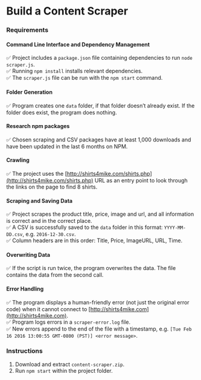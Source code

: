 # Build a Content Scraper

### Requirements

#### Command Line Interface and Dependency Management
:white_check_mark: Project includes a `package.json` file containing dependencies to run `node scraper.js`.  
:white_check_mark: Running `npm install` installs relevant dependencies.  
:white_check_mark: The `scraper.js` file can be run with the `npm start` command.

#### Folder Generation
:white_check_mark: Program creates one `data` folder, if that folder doesn’t already exist. If the folder does exist, the program does nothing.

#### Research npm packages
:white_check_mark: Chosen scraping and CSV packages have at least 1,000 downloads and have been updated in the last 6 months on NPM.

#### Crawling
:white_check_mark: The project uses the [http://shirts4mike.com/shirts.php](http://shirts4mike.com/shirts.php) URL as an entry point to look through the links on the page to find 8 shirts.

#### Scraping and Saving Data
:white_check_mark: Project scrapes the product title, price, image and url, and all information is correct and in the correct place.  
:white_check_mark: A CSV is successfully saved to the `data` folder in this format: `YYYY-MM-DD.csv`, e.g. `2016-12-30.csv`.  
:white_check_mark: Column headers are in this order: Title, Price, ImageURL, URL, Time.

#### Overwriting Data
:white_check_mark: If the script is run twice, the program overwrites the data. The file contains the data from the second call.

#### Error Handling
:white_check_mark: The program displays a human-friendly error (not just the original error code) when it cannot connect to [http://shirts4mike.com](http://shirts4mike.com).  
:white_check_mark: Program logs errors in a `scraper-error.log` file.  
:white_check_mark: New errors append to the end of the file with a timestamp, e.g. `[Tue Feb 16 2016 13:00:55 GMT-0800 (PST)] <error message>`.

### Instructions

1. Download and extract `content-scraper.zip`.
2. Run `npm start` within the project folder.
